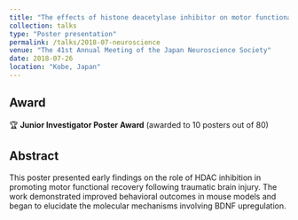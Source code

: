 ```yaml
---
title: "The effects of histone deacetylase inhibitor on motor functional recovery after traumatic brain injury"
collection: talks
type: "Poster presentation"
permalink: /talks/2018-07-neuroscience
venue: "The 41st Annual Meeting of the Japan Neuroscience Society"
date: 2018-07-26
location: "Kobe, Japan"
---
```


## Award
🏆 **Junior Investigator Poster Award** (awarded to 10 posters out of 80)

## Abstract
This poster presented early findings on the role of HDAC inhibition in promoting motor functional recovery following traumatic brain injury. The work demonstrated improved behavioral outcomes in mouse models and began to elucidate the molecular mechanisms involving BDNF upregulation.